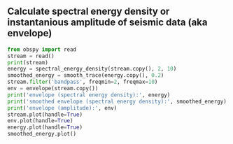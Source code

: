 ## Calculate spectral energy density or instantanious amplitude of seismic data (aka envelope)

```py
from obspy import read
stream = read()
print(stream)
energy = spectral_energy_density(stream.copy(), 2, 10)
smoothed_energy = smooth_trace(energy.copy(), 0.2)
stream.filter('bandpass', freqmin=2, freqmax=10)
env = envelope(stream.copy())
print('envelope (spectral energy density):', energy)
print('smoothed envelope (spectral energy density):', smoothed_energy)
print('envelope (amplitude):', env)
stream.plot(handle=True)
env.plot(handle=True)
energy.plot(handle=True)
smoothed_energy.plot()
```
